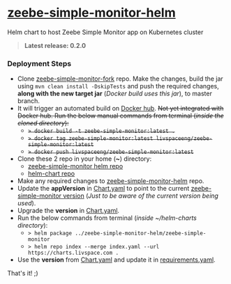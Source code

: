 # [zeebe-simple-monitor-helm](https://github.com/livspaceeng/zeebe-simple-monitor-helm)

Helm chart to host Zeebe Simple Monitor app on Kubernetes cluster
> **Latest release: 0.2.0**

### Deployment Steps
- Clone [zeebe-simple-monitor-fork](https://github.com/livspaceeng/zeebe-simple-monitor) repo. Make the changes, build the jar using `mvn clean install -DskipTests` and push the required changes, **along with the new target jar** (_Docker build uses this jar_), to master branch.
- It will trigger an automated build on [Docker hub](https://hub.docker.com/repository/docker/livspaceeng/zeebe-simple-monitor). ~~Not yet integrated with Docker hub. Run the below manual commands from terminal (*inside the cloned directory*):~~
  + ~~`> docker build -t zeebe-simple-monitor:latest .`~~
  + ~~`> docker tag zeebe-simple-monitor:latest livspaceeng/zeebe-simple-monitor:latest`~~
  + ~~`> docker push livspaceeng/zeebe-simple-monitor:latest`~~
- Clone these 2 repo in your home (**~**) directory:
  + [zeebe-simple-monitor helm repo](https://github.com/livspaceeng/zeebe-simple-monitor-helm)
  + [helm-chart repo](https://github.com/livspaceeng/helm-charts)
- Make any required changes to [zeebe-simple-monitor-helm](https://github.com/livspaceeng/zeebe-simple-monitor-helm) repo.
- Update the **appVersion** in [Chart.yaml](./Chart.yaml) to point to the current [zeebe-simple-monitor version](https://github.com/livspaceeng/zeebe-simple-monitor/blob/master/pom.xml) (*Just to be aware of the current version being used*).
- Upgrade the **version** in [Chart.yaml](./Chart.yaml).
- Run the below commands from terminal (*inside ~/helm-charts directory*):
  + `> helm package ../zeebe-simple-monitor-helm/zeebe-simple-monitor`
  + `> helm repo index --merge index.yaml --url https://charts.livspace.com .`
- Use the **version** from [Chart.yaml](./Chart.yaml) and update it in [requirements.yaml](https://bitbucket.org/livspaceeng/environment-jx-dev/src/master/env/requirements.yaml).

That's it! ;)
